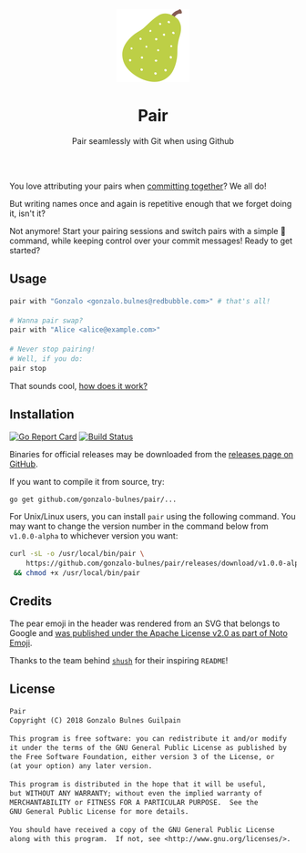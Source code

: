 <p align='center'><img width="128" src='./vendor/noto-emoji-pear.png' alt="A pair emoji"/></p>
 <h1 align='center'>Pair</h1>

<p align="center">Pair seamlessly with Git when using Github</p>

<br /><br />

You love attributing your pairs when [committing together][together]? We all do!

But writing names once and again is repetitive enough that we forget doing it, isn't it?

Not anymore! Start your pairing sessions and switch pairs with a simple 🍐 command, while keeping control over your commit messages! Ready to get started?

  [together]: https://help.github.com/articles/creating-a-commit-with-multiple-authors/

Usage
-----

```bash
pair with "Gonzalo <gonzalo.bulnes@redbubble.com>" # that's all!

# Wanna pair swap?
pair with "Alice <alice@example.com>"

# Never stop pairing!
# Well, if you do:
pair stop
```

That sounds cool, [how does it work?](./doc/README.md)

Installation
------------

[![Go Report Card](https://goreportcard.com/badge/github.com/gonzalo-bulnes/pair)](https://goreportcard.com/report/github.com/gonzalo-bulnes/pair)
[![Build Status](https://travis-ci.org/gonzalo-bulnes/pair.svg?branch=master)](https://travis-ci.org/gonzalo-bulnes/pair)

Binaries for official releases may be downloaded from the [releases page on GitHub](https://github.com/gonzalo-bulnes/pair/releases).

If you want to compile it from source, try:

```bash
go get github.com/gonzalo-bulnes/pair/...
```

For Unix/Linux users, you can install `pair` using the following command. You may want to change the version number in the command below from `v1.0.0-alpha` to whichever version you want:

```bash
curl -sL -o /usr/local/bin/pair \
    https://github.com/gonzalo-bulnes/pair/releases/download/v1.0.0-alpha/pair-linux-amd64 \
 && chmod +x /usr/local/bin/pair
```

Credits
-------

The pear emoji in the header was rendered from an SVG that belongs to Google and [was published under the Apache License v2.0 as part of Noto Emoji](https://github.com/googlei18n/noto-emoji).

Thanks to the team behind [`shush`][shush] for their inspiring `README`!

  [shush]: https://github.com/realestate-com-au/shush

License
-------

    Pair
    Copyright (C) 2018 Gonzalo Bulnes Guilpain

    This program is free software: you can redistribute it and/or modify
    it under the terms of the GNU General Public License as published by
    the Free Software Foundation, either version 3 of the License, or
    (at your option) any later version.

    This program is distributed in the hope that it will be useful,
    but WITHOUT ANY WARRANTY; without even the implied warranty of
    MERCHANTABILITY or FITNESS FOR A PARTICULAR PURPOSE.  See the
    GNU General Public License for more details.

    You should have received a copy of the GNU General Public License
    along with this program.  If not, see <http://www.gnu.org/licenses/>.
